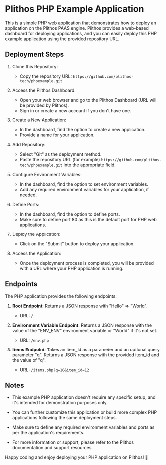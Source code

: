 # Plithos PHP Example Application

This is a simple PHP web application that demonstrates how to deploy an application on the Plithos PAAS engine. Plithos provides a web-based dashboard for deploying applications, and you can easily deploy this PHP example application using the provided repository URL.

## Deployment Steps

1. Clone this Repository:
   - Copy the repository URL: `https://github.com/plithos-tech/phpexample.git`

2. Access the Plithos Dashboard:
   - Open your web browser and go to the Plithos Dashboard (URL will be provided by Plithos).
   - Sign in or create a new account if you don't have one.

3. Create a New Application:
   - In the dashboard, find the option to create a new application.
   - Provide a name for your application.

4. Add Repository:
   - Select "Git" as the deployment method.
   - Paste the repository URL (for example) `https://github.com/plithos-tech/phpexample.git` into the appropriate field.

5. Configure Environment Variables:
   - In the dashboard, find the option to set environment variables.
   - Add any required environment variables for your application, if needed.

6. Define Ports:
   - In the dashboard, find the option to define ports.
   - Make sure to define port 80 as this is the default port for PHP web applications.

7. Deploy the Application:
   - Click on the "Submit" button to deploy your application.

8. Access the Application:
   - Once the deployment process is completed, you will be provided with a URL where your PHP application is running.

## Endpoints

The PHP application provides the following endpoints:

1. **Root Endpoint**: Returns a JSON response with "Hello" => "World".
   - URL: `/`

2. **Environment Variable Endpoint**: Returns a JSON response with the value of the "ENV_ENV" environment variable or "World" if it's not set.
   - URL: `/env.php`

3. **Items Endpoint**: Takes an item_id as a parameter and an optional query parameter "q". Returns a JSON response with the provided item_id and the value of "q".
   - URL: `/items.php?q=10&item_id=12`

## Notes

- This example PHP application doesn't require any specific setup, and it's intended for demonstration purposes only.

- You can further customize this application or build more complex PHP applications following the same deployment steps.

- Make sure to define any required environment variables and ports as per the application's requirements.

- For more information or support, please refer to the Plithos documentation and support resources.

Happy coding and enjoy deploying your PHP application on Plithos! 🚀
